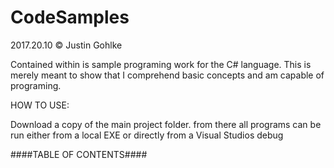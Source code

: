 # CodeSamples
2017.20.10 © Justin Gohlke

Contained within is sample programing work for the C# language. This is merely meant to show that I comprehend basic concepts and am capable of programing.

HOW TO USE:
 
 Download a copy of the main project folder. from there all programs can be run either from a local EXE or directly from a Visual Studios debug

####TABLE OF CONTENTS####


